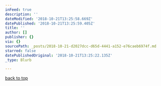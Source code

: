 ```yaml
---
inFeed: true
description: ''
dateModified: '2018-10-21T13:25:58.669Z'
datePublished: '2018-10-21T13:25:59.405Z'
title: ''
author: []
publisher: {}
via: {}
sourcePath: _posts/2018-10-21-d2027dcc-d65d-4441-a152-e76caeb6974f.md
starred: false
datePublishedOriginal: '2018-10-21T13:25:22.135Z'
_type: Blurb

---
```

[back to top][0]

[0]: https://thegrid.ai/lgsignd/